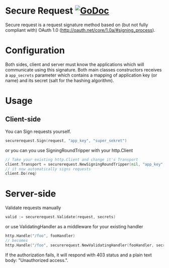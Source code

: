 # Secure Request <a href="https://godoc.org/github.com/pcasaretto/securerequest"><img src="https://godoc.org/github.com/pcasaretto/securerequest?status.svg" alt="GoDoc"></a>

Secure request is a request signature method based on (but not fully compliant with) OAuth 1.0 (http://oauth.net/core/1.0a/#signing_process).

# Configuration

Both sides, client and server must know the applications which will communicate using this signature. Both main classes constructors receives a `app_secrets` parameter which contains a mapping of application key (or name) and its secret (salt for the hashing algorithm).

# Usage

## Client-side

You can Sign requests yourself.

```go
securerequest.Sign(request, "app_key", "super_sekret")
``` 

or you can you use SigningRoundTripper with your http.Client

```go
// Take your existing http.Client and change it's Transport
client.Transport = securerequest.NewSigningRoundTripper(nil, "app_key", "super_sekret")
// it now automatically signs requests
client.Do(req)
``` 

# Server-side

Validate requests manually

```go
valid := securerequest.Validate(request, secrets)
```

or use ValidatingHandler as a middleware for your existing handler

```go
http.Handle("/foo", fooHandler)
// becomes
http.Handle("/foo", securerequest.NewValidatingHandler(fooHandler, secrets))
``` 

If the authorization fails, it will respond with 403 status and a plain text body: "Unauthorized access.".
